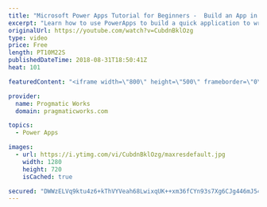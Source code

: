 ```yaml
---
title: "Microsoft Power Apps Tutorial for Beginners -  Build an App in 5 Minutes"
excerpt: "Learn how to use PowerApps to build a quick application to write data to an Excel Spreadsheet. In this quick tutorial, you'll be off to the races with Power Apps by building an app from data.  For more Power Apps and Power Platform training, please visit us: https://pragmaticworkstraining.com  - - -"
originalUrl: https://youtube.com/watch?v=CubdnBklOzg
type: video
price: Free
length: PT10M22S
publishedDateTime: 2018-08-31T18:50:41Z
heat: 101

featuredContent: "<iframe width=\"800\" height=\"500\" frameborder=\"0\" src=\"https://www.youtube.com/embed/CubdnBklOzg\" allow=\"accelerometer; autoplay; encrypted-media; gyroscope; picture-in-picture\" allowfullscreen></iframe>"

provider:
  name: Progmatic Works
  domain: pragmaticworks.com

topics:
  - Power Apps

images:
  - url: https://i.ytimg.com/vi/CubdnBklOzg/maxresdefault.jpg
    width: 1280
    height: 720
    isCached: true

secured: "DWWzELVq9ktu4z6+kThVYVeah68LwixqUK++xm36fCYn93s7Xg6CJg446mJ54BXn5EAIk2U3ELadpLL6+oghvERDUvSIFg3MwHLVaXl3DqPAUjvdQEvcAGTVHkB6/Bndvy/YgvJs1cJ02b57QBzlwJhRW9eyyyQUX3LUyswTjmYqz74AJhL43kCJWfg6TC4E6Jn3x141TweEGI8qhyVbPkvHoSgxlNH56pGVrMagU7RmrTDhrggBD+DPbaAZQiySCMaOybBCL8m3v5YQoRssetujQ+w5eOc4QpHFqUSqSjvK/hhDSEypxZJmYyq3wooJuxZmySokIBBOF/wzV3D3nxDwAKHvHL30S7qYGYCoHCp3s8geLWz3OSrCq2Q8WI8HD/IjnjrkBaxEiFbjNW48XZkjVYt6cqce6ig+2XOeCEOvJ/zLQrIaQTFn69wufj7b;H6etT5L4SKgD6XxOaeSUow=="
---
```


